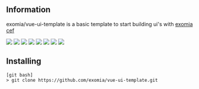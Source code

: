 ## Information

exomia/vue-ui-template is a basic template to start building ui's with [exomia cef](https://github.com/exomia/cef "exomia cef")

![](https://img.shields.io/github/issues-pr/exomia/vue-ui-template.svg)
![](https://img.shields.io/github/issues/exomia/vue-ui-template.svg)
![](https://img.shields.io/github/last-commit/exomia/vue-ui-template.svg)
![](https://img.shields.io/github/contributors/exomia/vue-ui-template.svg)
![](https://img.shields.io/github/commit-activity/y/exomia/vue-ui-template.svg)
![](https://img.shields.io/github/languages/top/exomia/vue-ui-template.svg)
![](https://img.shields.io/github/languages/count/exomia/vue-ui-template.svg)
![](https://img.shields.io/github/license/exomia/vue-ui-template.svg)

## Installing

```shell
[git bash]
> git clone https://github.com/exomia/vue-ui-template.git
```
